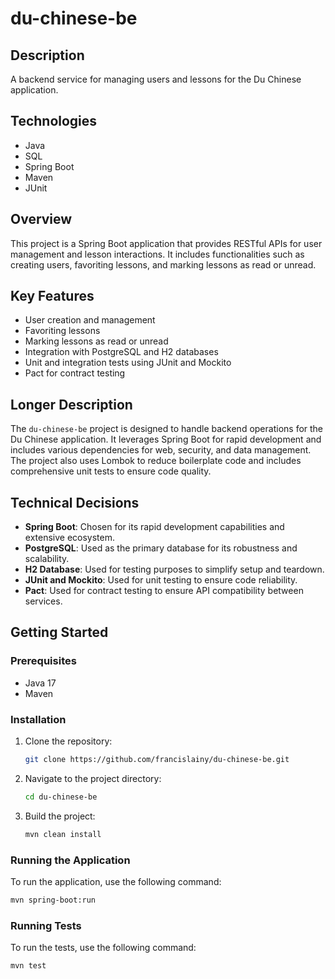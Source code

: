 # du-chinese-be

## Description
A backend service for managing users and lessons for the Du Chinese application.

## Technologies
- Java
- SQL
- Spring Boot
- Maven
- JUnit

## Overview
This project is a Spring Boot application that provides RESTful APIs for user management and lesson interactions. It includes functionalities such as creating users, favoriting lessons, and marking lessons as read or unread.

## Key Features
- User creation and management
- Favoriting lessons
- Marking lessons as read or unread
- Integration with PostgreSQL and H2 databases
- Unit and integration tests using JUnit and Mockito
- Pact for contract testing

## Longer Description
The `du-chinese-be` project is designed to handle backend operations for the Du Chinese application. It leverages Spring Boot for rapid development and includes various dependencies for web, security, and data management. The project also uses Lombok to reduce boilerplate code and includes comprehensive unit tests to ensure code quality.

## Technical Decisions
- **Spring Boot**: Chosen for its rapid development capabilities and extensive ecosystem.
- **PostgreSQL**: Used as the primary database for its robustness and scalability.
- **H2 Database**: Used for testing purposes to simplify setup and teardown.
- **JUnit and Mockito**: Used for unit testing to ensure code reliability.
- **Pact**: Used for contract testing to ensure API compatibility between services.

## Getting Started
### Prerequisites
- Java 17
- Maven

### Installation
1. Clone the repository:
    ```sh
    git clone https://github.com/francislainy/du-chinese-be.git
    ```
2. Navigate to the project directory:
    ```sh
    cd du-chinese-be
    ```
3. Build the project:
    ```sh
    mvn clean install
    ```

### Running the Application
To run the application, use the following command:
```sh
mvn spring-boot:run
```

### Running Tests
To run the tests, use the following command:

```sh
mvn test
```